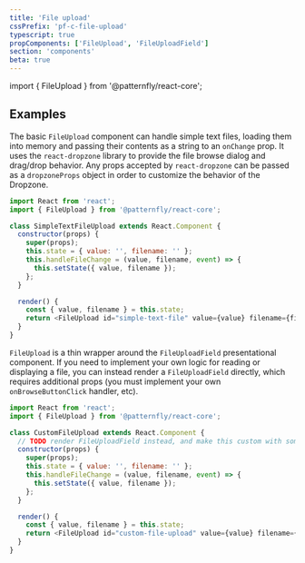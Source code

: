 ```yaml
---
title: 'File upload'
cssPrefix: 'pf-c-file-upload'
typescript: true
propComponents: ['FileUpload', 'FileUploadField']
section: 'components'
beta: true
---
```


import { FileUpload } from '@patternfly/react-core';

## Examples

The basic `FileUpload` component can handle simple text files, loading them into memory and passing their contents as a string to an `onChange` prop. It uses the `react-dropzone` library to provide the file browse dialog and drag/drop behavior. Any props accepted by `react-dropzone` can be passed as a `dropzoneProps` object in order to customize the behavior of the Dropzone.

```js title=Simple-text-file isBeta
import React from 'react';
import { FileUpload } from '@patternfly/react-core';

class SimpleTextFileUpload extends React.Component {
  constructor(props) {
    super(props);
    this.state = { value: '', filename: '' };
    this.handleFileChange = (value, filename, event) => {
      this.setState({ value, filename });
    };
  }

  render() {
    const { value, filename } = this.state;
    return <FileUpload id="simple-text-file" value={value} filename={filename} onChange={this.handleFileChange} />;
  }
}
```

`FileUpload` is a thin wrapper around the `FileUploadField` presentational component. If you need to implement your own logic for reading or displaying a file, you can instead render a `FileUploadField` directly, which requires additional props (you must implement your own `onBrowseButtonClick` handler, etc).

```js title=Custom-file-upload isBeta
import React from 'react';
import { FileUpload } from '@patternfly/react-core';

class CustomFileUpload extends React.Component {
  // TODO render FileUploadField instead, and make this custom with some knobs and stuff
  constructor(props) {
    super(props);
    this.state = { value: '', filename: '' };
    this.handleFileChange = (value, filename, event) => {
      this.setState({ value, filename });
    };
  }

  render() {
    const { value, filename } = this.state;
    return <FileUpload id="custom-file-upload" value={value} filename={filename} onChange={this.handleFileChange} />;
  }
}
```
